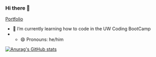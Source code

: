 ### Hi there 👋

<!--
**TheHebi/TheHebi** is a ✨ _special_ ✨ repository because its `README.md` (this file) appears on your GitHub profile.

Here are some ideas to get you started:

- 🔭 I’m currently working on ...
- 🌱 I’m currently learning ...
- 👯 I’m looking to collaborate on ...
- 🤔 I’m looking for help with ...
- 💬 Ask me about ...
- 📫 How to reach me: ...
- 😄 Pronouns: ...
- ⚡ Fun fact: ...
-->
[Portfolio](https://thehebi.github.io/updated-portfolio/)

- 🌱 I’m currently learning how to code in the UW Coding BootCamp
- - 😄 Pronouns: he/him

[![Anurag's GitHub stats](https://github-readme-stats.vercel.app/api?username=TheHebi)](https://github.com/anuraghazra/github-readme-stats)
